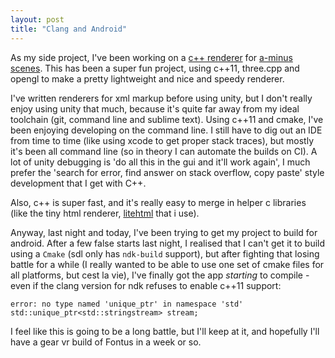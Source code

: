 ```yaml
---
layout: post
title: "Clang and Android"
---
```

 
As my side project, I've been working on a [c++ renderer](http://fontus.bennolan.com/) for [a-minus scenes](http://fontus.bennolan.com/a-minus.html). This has been a super fun project, using c++11, three.cpp and opengl to make a pretty lightweight and nice and speedy renderer.

I've written renderers for xml markup before using unity, but I don't really enjoy using unity that much, because it's quite far away from my ideal toolchain (git, command line and sublime text). Using c++11 and cmake, I've been enjoying developing on the command line. I still have to dig out an IDE from time to time (like using xcode to get proper stack traces), but mostly it's been all command line (so in theory I can automate the builds on CI). A lot of unity debugging is 'do all this in the gui and it'll work again', I much prefer the 'search for error, find answer on stack overflow, copy paste' style development that I get with C++.

Also, c++ is super fast, and it's really easy to merge in helper c libraries (like the tiny html renderer, [litehtml](https://github.com/litehtml/litehtml) that i use).

Anyway, last night and today, I've been trying to get my project to build for android. After a few false starts last night, I realised that I can't get it to build using a `Cmake` (sdl only has `ndk-build` support), but after fighting that losing battle for a while (I really wanted to be able to use one set of cmake files for all platforms, but cest la vie), I've finally got the app *starting* to compile - even if the clang version for ndk refuses to enable c++11 support:

    error: no type named 'unique_ptr' in namespace 'std'
    std::unique_ptr<std::stringstream> stream;

I feel like this is going to be a long battle, but I'll keep at it, and hopefully I'll have a gear vr build of Fontus in a week or so.
